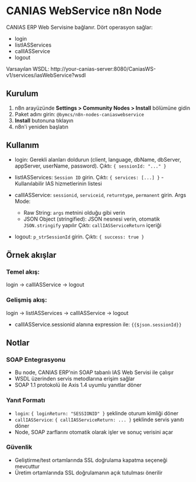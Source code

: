 # CANIAS WebService n8n Node

CANIAS ERP Web Servisine bağlanır. Dört operasyon sağlar:
- login
- listIASServices
- callIASService
- logout

Varsayılan WSDL:
http://your-canias-server:8080/CaniasWS-v1/services/iasWebService?wsdl

## Kurulum

1. n8n arayüzünde **Settings > Community Nodes > Install** bölümüne gidin
2. Paket adını girin: `@bymcs/n8n-nodes-caniaswebservice`
3. **Install** butonuna tıklayın
4. n8n'i yeniden başlatın

## Kullanım

- login:
  Gerekli alanları doldurun (client, language, dbName, dbServer, appServer, userName, password).
  Çıktı: `{ sessionId: "..." }`

- listIASServices:
  `Session ID` girin.
  Çıktı: `{ services: [...] }` - Kullanılabilir IAS hizmetlerinin listesi

- callIASService:
  `sessionid`, `serviceid`, `returntype`, `permanent` girin.
  Args Mode:
  - Raw String: `args` metnini olduğu gibi verin
  - JSON Object (stringified): JSON nesnesi verin, otomatik `JSON.stringify` yapılır
  Çıktı: `callIASServiceReturn` içeriği

- logout:
  `p_strSessionId` girin.
  Çıktı: `{ success: true }`

## Örnek akışlar

### Temel akış:
login -> callIASService -> logout

### Gelişmiş akış:
login -> listIASServices -> callIASService -> logout

- callIASService.sessionid alanına expression ile: `{{$json.sessionId}}`

## Notlar

### SOAP Entegrasyonu
- Bu node, CANIAS ERP'nin SOAP tabanlı IAS Web Servisi ile çalışır
- WSDL üzerinden servis metodlarına erişim sağlar
- SOAP 1.1 protokolü ile Axis 1.4 uyumlu yanıtlar döner

### Yanıt Formatı
- `login`: `{ loginReturn: "SESSIONID" }` şeklinde oturum kimliği döner
- `callIASService`: `{ callIASServiceReturn: ... }` şeklinde servis yanıtı döner
- Node, SOAP zarflarını otomatik olarak işler ve sonuç verisini açar

### Güvenlik
- Geliştirme/test ortamlarında SSL doğrulama kapatma seçeneği mevcuttur
- Üretim ortamlarında SSL doğrulamanın açık tutulması önerilir